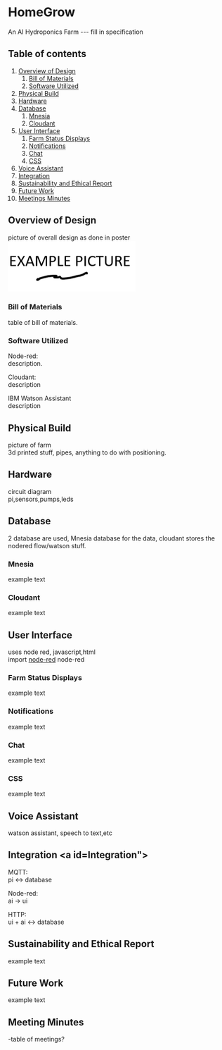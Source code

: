 # HomeGrow
An AI Hydroponics Farm    ---  fill in specification


## Table of contents
1. [Overview of Design](#Overview)
    1. [Bill of Materials](#Bom)
    2. [Software Utilized](#Software)
2. [Physical Build](#Build)
3. [Hardware](#Hardware)
4. [Database](#Database)
    1. [Mnesia](#Mnesia)
    2. [Cloudant](#Cloudant)
5. [User Interface](#UI)
    1. [Farm Status Displays](#Displays)
    2. [Notifications](#Notifications)
    3. [Chat](#Chat)
    4. [CSS](#CSS)
6. [Voice Assistant](#Assistant)
7. [Integration](#Integration)
8. [Sustainability and Ethical Report](#Sustainability)
8. [Future Work](#Future)
8. [Meetings Minutes](#Meeting)

## Overview of Design <a id="Overview"></a>
picture of overall design as done in poster <br/>
![alt text](https://github.com/bjt19/HomeGrow/blob/main/pictures/example.PNG?raw=true)

### Bill of Materials <a id="Bom"></a>
table of bill of materials.

### Software Utilized <a id="Software"></a>
Node-red: <br/>
description. <br/>

Cloudant: <br/>
description <br/>

IBM Watson Assistant <br/>
description <br/>

## Physical Build <a id="Build"></a>
picture of farm <br/>
3d printed stuff, pipes, anything to do with positioning.

## Hardware <a id="Hardware"></a>
circuit diagram <br/>
pi,sensors,pumps,leds

## Database <a id="Database"></a>
2 database are used,  Mnesia database for the data, cloudant stores the nodered flow/watson stuff.

### Mnesia <a id="Mnesia"></a>
example text

### Cloudant <a id="Cloudant"></a>
example text

## User Interface <a id="UI"></a>
uses node red, javascript,html <br/>
import [node-red](https://github.com/bjt19/HomeGrow/blob/main/node-red.json) node-red

### Farm Status Displays <a id="Displays"></a>
example text

### Notifications <a id="Notifications"></a>
example text

### Chat <a id="Chat"></a>
example text

### CSS <a id="CSS"></a>
example text

## Voice Assistant <a id="Assistant"></a>
watson assistant, speech to text,etc

## Integration <a id=Integration"></a>
MQTT: <br/>
pi <-> database <br/>

Node-red: <br/>
ai -> ui <br/>

HTTP: <br/>
ui + ai <-> database <br/>

## Sustainability and Ethical Report <a id="Sustainability"></a>
example text

## Future Work <a id="Future"></a>
example text

## Meeting Minutes <a id="Meeting"></a>
-table of meetings?






